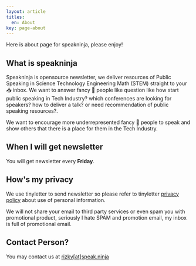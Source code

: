 ```yaml
---
layout: article
titles:
  en: About
key: page-about
---
```


Here is about page for speakninja, please enjoy!

## What is speakninja
Speakninja is opensource newsletter, we deliver resources of Public Speaking in Science Technology Engineering Math (STEM) straight to your 📥 inbox. We want to answer fancy 🎩 people like question like how start public speaking in Tech Industry? which conferences are looking for speakers? how to deliver a talk? or need recommendation of public speaking resources?.

We want to encourage more underrepresented fancy 🎩 people to speak and show others that there is a place for them in the Tech Industry.

## When I will get newsletter

You will get newsletter every **Friday**.

## How's my privacy

We use tinyletter to send newsletter so please refer to tinyletter [privacy policy](https://mailchimp.com/legal/privacy/) about use of personal information.

We will not share your email to third party services or even spam you with promotional product, seriously I hate SPAM and promotion email, my inbox is full of promotional email.

## Contact Person?

You may contact us at [rizky[at]speak.ninja](mailto:rizky@speak.ninja)